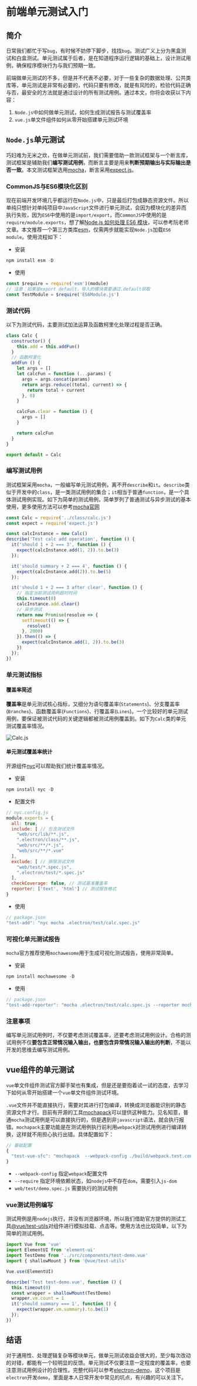# 前端单元测试入门

## 简介

日常我们都忙于写`bug`，有时候不妨停下脚步，找找`bug`。测试广义上分为黑盒测试和白盒测试。单元测试属于后者，是在知道程序运行逻辑的基础上，设计测试用例，确保程序模块行为与我们预期一致。

前端做单元测试的不多，但是并不代表不必要，对于一些复杂的数据处理、公共类库等，单元测试是非常有必要的，代码只要有修改，就是有风险的，检验代码正确与否，最安全的方法就是通过设计的所有测试用例。通过本文，你将会收获以下内容：

1. `Node.js`中如何做单元测试，如何生成测试报告与测试覆盖率
2. `vue.js`单文件组件如何从零开始搭建单元测试环境

## `Node.js`单元测试

巧妇难为无米之炊，在做单元测试前，我们需要借助一款测试框架与一个断言库，测试框架是辅助我们**编写测试用例**，而断言主要是用来**判断预期输出与实际输出是否一致**。本文测试框架选用[mocha](https://mochajs.cn/)，断言采用[expect.js](https://github.com/Automattic/expect.js/)。

### CommonJS与ES6模块化区别

现在前端开发环境几乎都运行在`Node.js`中，只是最后打包成静态资源文件。所以单纯只想针对单纯项目中`JavaScript`文件进行单元测试，会因为模块化的差异而执行失败，因为`ES6`中使用的是`import/export`，而`CommonJS`中使用的是`require/module.exports`，想了解[Node.js 如何处理 ES6 模块](http://www.ruanyifeng.com/blog/2020/08/how-nodejs-use-es6-module.html)，可以参考阮老师文章。本文推荐一个第三方类库[esm](https://www.npmjs.com/package/esm)，仅需两步就能实现`Node.js`加载`ES6 module`。使用流程如下：

- 安装

```JavaScript
npm install esm -D
```

- 使用

```JavaScript
const $require = require('esm')(module)
// 注意：如果是export default，导入的模块需要通过.default获取
const TestModule = $require('ES6Module.js')
```

### 测试代码

以下为测试代码，主要测试加法运算及函数柯里化处理过程是否正确。

```JavaScript
class Calc {
  constructor() {
    this.add = this.addFun()
  }
  // 函数柯里化
  addFun () {
    let args = []
    let calcFun = function (...params) {
      args = args.concat(params)
      return args.reduce((total, current) => {
        return total + current
      }, 0)
    }

    calcFun.clear = function () {
      args = []
    }

    return calcFun
  }
}

export default = Calc
```

### 编写测试用例

测试框架采用`mocha`，一般编写单元测试用例，离不开`describe`和`it`。`describe`类似于开发中的`class`，是一类测试用例的集合；`it`相当于普通`function`，是一个具体测试用例实现。如下为简单的测试用例，简单罗列了普通测试与异步测试的基本使用，更多使用方法可以参考[mocha官网](https://mochajs.cn/)

```JavaScript
const Calc = require('../class/calc.js')
const expect = require('expect.js')

const calcInstance = new Calc()
describe('Test calc add operation', function () {
  it('should 1 + 2 === 3', function () {
    expect(calcInstance.add(1, 2)).to.be(3)
  });

  it('should summary + 2 === 4', function () {
    expect(calcInstance.add(2)).to.be(5)
  });

  it('should 1 + 2 === 3 after clear', function () {
    // 指定当前测试用例超时时间
    this.timeout(0)
    calcInstance.add.clear()
    // 异步测试
    return new Promise(resolve => {
      setTimeout(() => {
        resolve()
      }, 2000)
    }).then(() => {
      expect(calcInstance.add(1, 2)).to.be(3)
    })
  });
})
```

### 单元测试指标

#### 覆盖率简述

**覆盖率**是单元测试核心指标，又细分为语句覆盖率(`Statements`)、分支覆盖率(`Branches`)、函数覆盖率(`Functions`)、行覆盖率(`Lines`)。一个比较好的单元测试用例，要保证被测试代码的关键逻辑都被测试用例覆盖到。如下为`Calc`类的单元测试覆盖率情况。

![Calc.js](./../asserts/calc-cover.png)

#### 单元测试覆盖率统计

开源组件[nyc](https://www.npmjs.com/package/nyc)可以帮助我们统计覆盖率情况。

- 安装

```JavaScript
npm install nyc -D
```

- 配置文件

```JavaScript
// nyc.config.js
module.exports = {
  all: true,
  include: [ // 包含测试文件
    "web/src/lib/**.js",
    ".electron/class/**.js",
    "web/src/**/*.js",
    "web/src/**/*.vue"
  ],
  exclude: [ // 排除测试文件
    "web/test/*.spec.js",
    ".electron/test/*.spec.js"
  ],
  checkCoverage: false, // 测试基准覆盖率
  reporter: ['text', 'html'] // 测试报告格式
}
```

- 使用

```JavaScript
// package.json
"test-add": "nyc mocha .electron/test/calc.spec.js"
```

### 可视化单元测试报告

`mocha`官方推荐使用`mochawesome`用于生成可视化测试报告，使用非常简单。

- 安装

```JavaScript
npm install mochawesome -D
```

- 使用

```JavaScript
// package.json
"test-add-reporter": "mocha .electron/test/calc.spec.js --reporter mochawesome --reporter-options reportDir=mochaReporter,reportFilename=addReporter"
```

### 注意事项

编写单元测试用例时，不仅要考虑测试覆盖率，还要考虑测试用例设计。合格的测试用例不仅**要包含正常情况输入输出，也要包含异常情况输入输出的判断**，不能以开发的思维去编写测试用例。

## vue组件的单元测试

`vue`单文件组件测试官方脚手架也有集成，但是还是要抱着试一试的态度，去学习下如何从零开始搭建一个`vue`单文件组件测试环境。

`.vue`文件并不能直接执行，需要对其进行打包编译，转换成浏览器能识别的静态资源文件才行。目前有开源的工具[mochapack](https://www.npmjs.com/package/mochapack)可以提供这种能力。见名知意，普通`mocha`测试用例是可以直接执行的，但是遇到非`javascript`语法，就会执行报错。`mochapack`主要功能是在测试用例执行前利用`webpack`对测试用例进行编译转换，这样就不用担心执行出错。具体配置如下：

```JavaScript
// 基础配置
{
  "test-vue-sfc": "mochapack  --webpack-config ./build/webpack.test.config.js --require ./web/test/setup.js web/test/demo.spec.js"
}
```

- `--webpack-config` 指定`webpack`配置文件
- `--require` 指定环境依赖状态，如`nodejs`中不存在`dom`，需要引入`js-dom`
- `web/test/demo.spec.js` 需要执行的测试用例

### vue测试用例编写

测试用例是用`nodejs`执行，并没有浏览器环境，所以我们借助官方提供的测试工具[@vue/test-utils](https://vue-test-utils.vuejs.org/installation/)对组件进行模拟挂载、点击等。使用方法也比较简单，以下为简单的测试用例。

```JavaScript
import Vue from 'vue'
import ElementUI from 'element-ui'
import TestDemo from '../src/components/test-demo.vue'
import { shallowMount } from '@vue/test-utils'

Vue.use(ElementUI)

describe('Test test-demo.vue', function () {
  this.timeout(0)
  const wrapper = shallowMount(TestDemo)
  wrapper.vm.count = 1
  it('should summary === 1', function () {
    expect(wrapper.vm.summary).to.be(1)
  });
})
```

## 结语

对于通用性、处理逻辑复杂等模块单元，做单元测试收益会很大的，至少每次改动的对错，都能有一个较明显的反馈。单元测试不仅要注意一定程度的覆盖率，也要注意测试用例设计的合理性。完整代码可以参考[electron-demo](https://github.com/gerryli0214/electron-demo)，这个项目是`electron`开发`demo`，里面是本人日常开发中常见的坑点，有兴趣的可以关注下。
